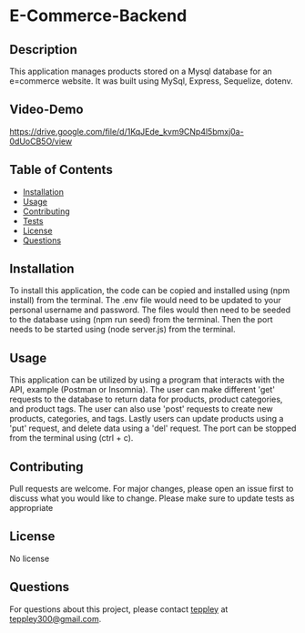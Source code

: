 # E-Commerce-Backend 

## Description

This application manages products stored on a Mysql database for an e=commerce website. It was built using MySql, Express, Sequelize, dotenv. 

## Video-Demo

https://drive.google.com/file/d/1KqJEde_kvm9CNp4l5bmxj0a-0dUoCB5O/view

## Table of Contents

- [Installation](#installation)
- [Usage](#usage)
- [Contributing](#contributing)
- [Tests](#tests)
- [License](#license)
- [Questions](#questions)

## Installation

To install this application, the code can be copied and installed using (npm install) from the terminal. The .env file would need to be updated to your personal username and password. The files would then need to be seeded to the database using (npm run seed) from the terminal. Then the port needs to be started using (node server.js) from the terminal.


## Usage

This application can be utilized by using a program that interacts with the API, example (Postman or Insomnia). The user can make different 'get' requests to the database to return data for products, product categories, and product tags. The user can also use 'post' requests to create new products, categories, and tags. Lastly users can update products using a 'put' request, and delete data using a 'del' request. The port can be stopped from the terminal using (ctrl + c).

## Contributing

Pull requests are welcome. For major changes, please open an issue first to discuss what you would like to change. Please make sure to update tests as appropriate


## License

No license

## Questions

For questions about this project, please contact [teppley](https://github.com/teppley) at teppley300@gmail.com.